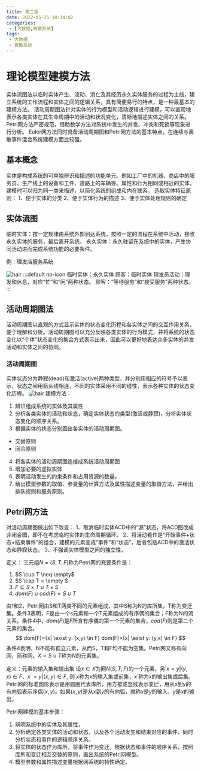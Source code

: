 ```yaml
---
title: 第二章
date: 2022-05-25 10:14:02
categories:
 - [大数据,离散系统]
tags: 
 - 大数据
 - 离散系统
---
```


# 理论模型建模方法

实体流图法以临时实体产生、流动、消亡及其经历永久实体服务的过程为主线，建立系统的工作流程和实体之间的逻辑关系，具有简便易行的特点，是一种最基本的建模方法。
活动周期图法针对实体的行为模型和活动逻辑进行建模，可以直观地表示各类实体在其生命周期中的活动和状况变化，清晰地描述实体之间的关系。
Petri网方法严密规范，借助数学方法对系统中发生的并发、冲突和死锁等现象进行分析。
Euler网方法同时具备活动周期图和Petri网方法的基本特点，在连续与离散事件混合系统建模方面比较强。

## 基本概念

实体是构成系统的可单独辨识和描述的功能单元。例如工厂中的机器、商店中的服务员、生产线上的设备和工件、道路上的车辆等。属性和行为相同或相近的实体，建模时可以归为同一类来描述，以简化系统的组成和内在联系。
选取实体特征原则：
1、便于实体的分类
2、便于实体行为的描述
3、便于实体处理规则的确定

## 实体流图
临时实体：按一定规律由系统外部到达系统，按照一定的流程在系统中活动，接收永久实体的服务，最后离开系统。
永久实体：永久驻留在系统中的实体，产生协同活动进而完成系统功能的必要条件。

例：理发店服务系统

![hair](/assets/big-data/decrete-modeling/figure3-2.png)
:::default no-icon
临时实体：永久实体
顾客：临时实体
理发员活动：理发和休息，对应“忙”和“闲”两种状态。
顾客：“等待服务”和“接受服务”两种状态。
:::

## 活动周期图法

活动周期图以直观的方式显示实体的状态变化历程和各实体之间的交互作用关系，便于理解和分析。活动周期图可以充分反映各类实体的行为模式，并将系统的状态变化以“个体”状态变化的集合方式表示出来，因此可以更好地表达众多实体的并发活动和实体之间的协同。

### 活动周期图

实体状态分为静寂(dead)和激活(active)两种类型，并分别用相应的符号予以表示，状态之间用箭头线相连，不同的实体采用不同的线性，表示各种实体的状态变化历程。
![hair](/assets/big-data/decrete-modeling/figure3-7.png)
建模方法：
1. 辨识组成系统的实体及其属性
2. 分析各类实体的活动和状态，确定实体状态的类型(激活或静寂)，分析实体状态变化的顺序关系。
3. 根据实体的状态分别画出各实体的活动周期图。
- 交替原则
- 闭合原则
4. 将各实体的活动周期图连接成系统活动周期图
5. 增加必要的虚拟实体
6. 表明活动发生的约束条件和占用资源的数量。
7. 给出模型参数的取值、参变量的计算方法及属性描述变量的取值方法，并给出排队规则和服务原则。

## Petri网方法

对活动周期图做出如下改变：
1、取消临时实体ACD中的“源”状态，将ACD图改成非闭合图，即不在考虑临时实体的生命周期循环。
2、将活动看作是“开始事件+状态+结束事件”的组合，建模的元素变成“事件”和“状态”，后者包括ACD中的激活状态和静寂状态。
3、不强调实体模型之间的独立性。

定义：
三元组$N=(S, T; F)$称为Petri网的充要条件是：
1. $S \cup T \neq \empty$
2. $S \cap T = \empty $
3. $F \subseteq S \times T \cup T \times S$
4. $dom(F) \cup cod(F) = S \cup T$

由1和2，Petri网由S和T两类不同的元素组成，其中S称为N的库所集，T称为变迁集。条件3表明，F是由一个s元素和一个T元素组成的有序偶的集合；F称为N的流关系。条件4中，$dom(F)$是$F$所含有序偶的第一个元素的集合，$cod(F)$则是第二个元素的集合。
$$
dom(F)={x| \exist y: (x,y) \in F}
dom(F)={x| \exist y: (y,x) \in F}
$$
条件4表明，N不能有孤立元素，从而S，T和F均不能为空集。Petri网又称有向网，简称网。$X=S \cup T$称为$N$的元素集。

定义：元素的输入集和输出集
设$x \in X$为网$N(S, T; F)$的一个元素，另$^{\cdot}x = {y|(y,x)\in F}、x^{\cdot}={y|(x,y) \in F}$, 则$^{\cdot}x$称为$x$的输入集或前集，$x^{\cdot}$称为x的输出集或后集。
Petri网的标准图形表示是用圆圈代表库所，用方框或竖线表示变迁，用从x到y的有向弧表示序偶$(x,y)$。如果$(x,y)$是从$x$到$y$的有向弧，就称$x$是$y$的输入，$y$是$x$的输出。

Petri网建模的基本步骤：
1. 辨明系统中的实体及其属性，
2. 分析确定各类实体的活动和状态，以及各个活动发生和结束对应的事件，同时分析状态和事件的逻辑顺序关系。
3. 将实体的状态作为库所，将事件作为变迁。根据状态和事件的顺序关系，按照库所和变迁相互交替的原则，画出系统的Petri网模型。
4. 模型参数和属性描述变量根据网系统的特性确定。


